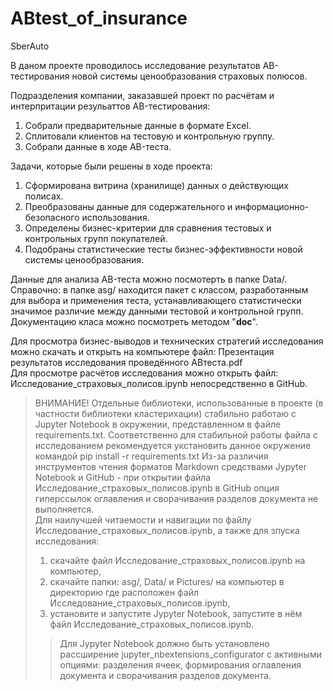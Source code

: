 # ABtest_of_insurance
SberAuto

В даном проекте проводилось исследование результатов AB-тестирования новой системы ценообразования страховых полюсов.  
  
Подразделения компании, заказавшей проект по расчётам и интерпритации резульаттов AB-тестирования:
1) Собрали предварительные данные в формате Excel.
2) Сплитовали клиентов на тестовую и контрольную группу.
3) Собрали данные в ходе AB-теста.
  
Задачи, которые были решены в ходе проекта:
1) Сформирована витрина (хранилище) данных о действующих полисах.
2) Преобразованы данные для содержательного и информационно-безопасного использования.
3) Определены бизнес-критерии для сравнения тестовых и контрольных групп покупателей.
4) Подобраны статистические тесты бизнес-эффективности новой системы ценообразования.

Данные для анализа AB-теста можно посмотерть в папке Data/.  
Справочно: в папке asg/ находится пакет с классом, разработанным для выбора и применения теста, устанавливающего статистически значимое различие между данными тестовой и контрольной групп. Документацию класа можно посмотреть методом "__doc__".

Для просмотра бизнес-выводов и технических стратегий исследования можно скачать и открыть на компьютере файл: Презентация результатов исследования проведённого ABтеста.pdf   
Для просмотре расчётов исследования можно открыть файл: Исследование_страховых_полисов.ipynb непосредственно в GitHub.
> ВНИМАНИЕ!
> Отдельные библиотеки, использованные в проекте (в частности библиотеки кластерихации) стабильно работаю c Jupyter Notebook в окружении, представленном в файле requirements.txt. Соответственно для стабильной работы файла с исследованием рекомендуется укстановить данное окружение командой pip install -r requirements.txt
> Из-за различия инструментов чтения форматов Markdown средствами Jypyter Notebook и GitHub - при открытии файла Исследование_страховых_полисов.ipynb в GitHub опция гиперссылок оглавления и сворачивания разделов документа не выполняется.  
> Для наилучшей читаемости и навигации по файлу Исследование_страховых_полисов.ipynb, а также для зпуска исследования:
> 1. скачайте файл Исследование_страховых_полисов.ipynb на компьютер,
> 2. скачайте папки: asg/, Data/ и Pictures/ на компьютер в директорию где расположен файл Исследование_страховых_полисов.ipynb,
> 3. установите и запустите Jypyter Notebook, запустите в нём файл Исследование_страховых_полисов.ipynb.
>> Для Jypyter Notebook должно быть установлено рассширение jupyter_nbextensions_configurator с активными опциями: разделения ячеек, формирования оглавления документа и сворачивания разделов документа.
